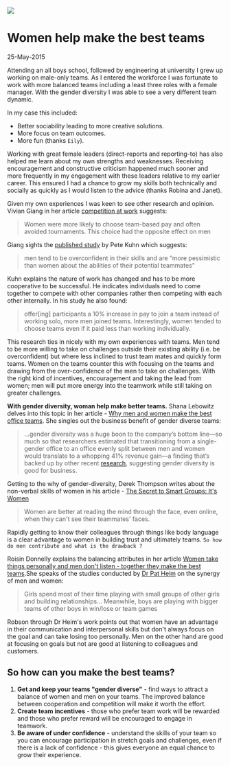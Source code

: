 ![](https://media-exp2.licdn.com/media/AAEAAQAAAAAAAAMwAAAAJDIyOTE1YWEyLWI0YzUtNDYyNy04ODMxLTVlNDdjNzIxYTc0Yw.jpg)

# Women help make the best teams

25-May-2015

Attending an all boys school, followed by engineering at university I grew up  working on male-only teams. As I entered the workforce I was fortunate to work with more balanced teams including a least three roles with a female manager. With the gender diversity I was able to see a very different team dynamic.

In my case this included:

* Better sociability leading to more creative solutions.
* More focus on team outcomes. 
* More fun (thanks `Eily`).

Working with great female leaders (direct-reports and reporting-to) has also helped me learn about my own strengths and weaknesses. Receiving encouragement and constructive criticism happened much sooner and more frequently in my engagement with these leaders relative to my earlier career. This ensured I had a chance to grow my skills both technically and socially as quickly as I would listen to the advice (thanks Robina and Janet).   
 
Given my own experiences I was keen to see other research and opinion. Vivian Giang in her article [competition at work](http://www.businessinsider.com.au/teams-more-productive-than-individuals-2013-8) suggests:

>Women were more likely to choose team-based pay and often avoided tournaments. This choice had the opposite effect on men

Giang sights the [published study](http://papers.nber.org/tmp/50510-w19277.pdf) by Pete Kuhn which suggests:

>men tend to be overconfident in their skills and are “more pessimistic than women about the abilities of their potential teammates"

Kuhn explains the nature of work has changed and has to be more cooperative to be successful. He indicates individuals need to come together to compete with other companies rather then competing with each other internally. In his study he also found: 

>offer[ing] participants a 10% increase in pay to join a team instead of working solo, more men joined teams. Interestingly, women tended to choose teams even if it paid less than working individually.


This research ties in nicely with my own experiences with teams. Men tend to be more willing to take on challenges outside their existing ability (i.e. be overconfident) but where less inclined to trust team mates and quickly form teams. Women on the teams counter this with focusing on the teams and drawing from the over-confidence of the men to take on challenges. With the right kind of incentives, encouragement and taking the lead from women; men will put more energy into the teamwork while still taking on greater challenges. 

**With gender diversity, woman help make better teams.** Shana Lebowitz delves into this topic in her article - [Why men and women make the best office teams](http://www.learnvest.com/2014/12/work-it-why-men-and-women-make-the-best-office-teams-123/). She singles out the business benefit of gender diverse teams:

>...gender diversity was a huge boon to the company’s bottom line—so much so that researchers estimated that transitioning from a single-gender office to an office evenly split between men and women would translate to a whopping 41% revenue gain—a finding that’s backed up by other recent [research](http://www.gallup.com/businessjournal/166220/business-benefits-gender-diversity.aspx), suggesting gender diversity is good for business.

Getting to the why of gender-diversity, Derek Thompson writes about the non-verbal skills of women in his article - [The Secret to Smart Groups: It's Women](http://www.theatlantic.com/business/archive/2015/01/the-secret-to-smart-groups-isnt-smart-people/384625/)
>Women are better at reading the mind through the face, even online, when they can't see their teammates' faces.

Rapidly getting to know their colleagues through things like body language is a clear advantage to women in building trust and ultimately teams. `So how do men contribute and what is the drawback ?`

Roisin Donnelly explains the balancing attributes in her article 
[Women take things personally and men don't listen - together they make the best teams](http://www.marketingmagazine.co.uk/article/1284909/women-things-personally-men-dont-listen-together-best-teams).She speaks of the studies conducted by [Dr Pat Heim](http://www.heimgroup.com/index.php/about/history) on the synergy of men and women:

>Girls spend most of their time playing with small groups of other girls and building relationships...
>Meanwhile, boys are playing with bigger teams of other boys in win/lose or team games

Robson through Dr Heim's work points out that women have an advantage in their communication and interpersonal skills but don't always focus on the goal and can take losing too personally. Men on the other hand are good at focusing on goals but not are good at listening to colleagues and customers.

## So how can you make the best teams?

 1. **Get and keep your teams "gender diverse"** - find ways to attract a balance of women and men on your teams. The improved balance between cooperation and competition will make it worth the effort.
 2. **Create team incentives** -  those who prefer team work will be rewarded and those who prefer reward will be encouraged to engage in teamwork.
 3. **Be aware of under confidence** - understand the skills of your team so you can encourage participation in stretch goals and challenges, even if there is a lack of confidence - this gives everyone an equal chance to grow their experience.
 